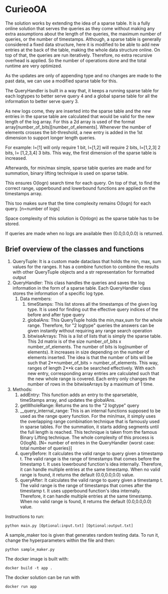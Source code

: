 # CurieoOA
The solution works by extending the idea of a sparse table. It is a fully online solution that serves the queries as they come without making any extra assumptions about the length of the queries, the maximum number of queries, or the number of timestamps. Although, a sparse table is generally considered a fixed data structure, here it is modified to be able to add new entries at the back of the table, making the whole data structure online. On top of that, the queries are run iteratively. Therefore, no extra recursive overhead is applied. So the number of operations done and the total runtime are very optimized.

As the updates are only of appending type and no changes are made to the past data, we can use a modified sparse table for this. 

The QueryHandler is built in a way that, it keeps a running sparse table for each logtypes to better serve query 4 and a global sparse table for all the information to better serve query 3.

As new logs come, they are inserted into the sparse table and the new entries in the sparse table are calculated that would be valid for the new length of the log array. For this a 2d array is used of the format array[number_of_bits][number_of_elements]. Whenever the number of elements crosses the bit-threshold, a new entry is added in the 1st dimension to support longer length queries. 

For example:
l=[1] will only require 1 bit, l=[1,2] will require 2 bits, l=[1,2,3] 2 bits, l= [1,2,3,4] 3 bits. This way, the first dimension of the sparse table is increased.

Afterwards, for min/max simple, sparse table queries are made and for summation, binary lifting technique is used on sparse table. 

This ensures O(logn) search time for each query. On top of that, to find the correct range, upperbound and lowerbound functions are applied on the timestamps array.

This too makes sure that the time complexity remains O(logn) for each query. [n=number of logs]

Space complexity of this solution is O(nlogn) as the sparse table has to be stored.

If queries are made when no logs are available then (0.0,0.0,0.0) is returned.

## Brief overview of the classes and functions
1. QueryTuple: It is a custom made dataclass that holds the min, max, sum values for the ranges. It has a combine function to combine the results with other QueryTuple objects and a str representation for formatted output
2. QueryHandler: This class handles the queries and saves the log information in the form of a sparse table. Each QueryHandler class stores the information of a specific log type.
   1. Data members:
      1. timeStamps: This list stores all the timestamps of the given log type. It is used for finding out the effective query indices of the before and after type query
      2. globalAns: This QueryTuple holds the min,max,sum for the whole range. Therefore, for "2 logtype" queries the answers can be given instantly without requiring any range search operation
      3. bitwiseArrays: This is a list of lists that is simply the sparse table. This 2d matrix is of the size number_of_bits x number_of_elements. The number of bits is log(number of elements). It increases in size depending on the number of elements inserted. The idea is that the number of bits will be such that 2**number_of_bits > number_of_elements. This way, ranges of length 2\**k can be searched effectively. With each new entry, corresponding array entries are calculated such that the new whole range is covered. Each entry only changes the number of rows in the bitwiseArrays by a maximum of 1 time.
  2. Methods:
      1. addEntry: This function adds an entry to the sparsetable, timeStamps array, and updates the globalAns.
      2. getWholeRange: Returns the ans to the "2 logtype" query
      3. __query_internal_range: This is an internal functions supposed to be used as the range query function. For the min/max, it simply uses the overlapping range combination technique that is famously used in sparse tables. For the summation, it starts adding segments until the full length is reached. This technique is taken from the famous Binary Lifting technique. The whole complexity of this process is O(logN). [N= number of entries in the QueryHandler {worst case: total number of queries}]
      4. queryBefore: It calculates the valid range to query given a timestamp t. The valid range is the range of timestamps that comes before the timestamp t. It uses lowerbound function's idea internally. Therefore, it can handle multiple entries at the same timestamp. When no valid range is found, it returns the default (0.0,0.0,0.0) value.
      5. queryAfter: It calculates the valid range to query given a timestamp t. The valid range is the range of timestamps that comes after the timestamp t. It uses upperbound function's idea internally. Therefore, it can handle multiple entries at the same timestamp. When no valid range is found, it returns the default (0.0,0.0,0.0) value.


Instructions to run:
```
python main.py [Optional:input.txt] [Optional:output.txt]
```
A sample_maker too is given that generates random testing data.
To run it, change the hyperparameters within the file and then:
```
python sample_maker.py
```
The docker image is built with:
```
docker build -t app . 
```
The docker solution can be run with 
```
docker run app 
```
